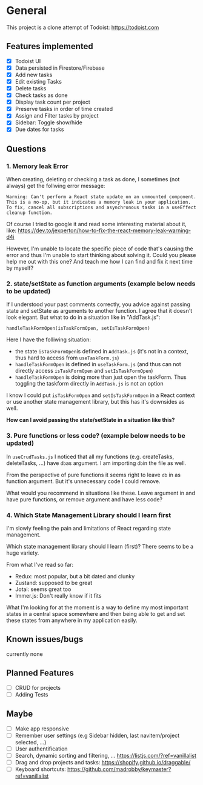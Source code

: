 # General

This project is a clone attempt of Todoist: https://todoist.com

## Features implemented

- [x] Todoist UI
- [x] Data persisted in Firestore/Firebase
- [x] Add new tasks
- [x] Edit existing Tasks
- [x] Delete tasks
- [x] Check tasks as done
- [x] Display task count per project
- [x] Preserve tasks in order of time created
- [x] Assign and Filter tasks by project
- [x] Sidebar: Toggle show/hide
- [x] Due dates for tasks

## Questions

### 1. Memory leak Error

When creating, deleting or checking a task as done, I sometimes (not always) get the follwing error message:

`Warning: Can't perform a React state update on an unmounted component. This is a no-op, but it indicates a memory leak in your application. To fix, cancel all subscriptions and asynchronous tasks in a useEffect cleanup function.`

Of course I tried to google it and read some interesting material about it, like: https://dev.to/jexperton/how-to-fix-the-react-memory-leak-warning-d4i

However, I'm unable to locate the specific piece of code that's causing the error and thus I'm unable to start thinking about solving it. Could you please help me out with this one? And teach me how I can find and fix it next time by myself?

### 2. state/setState as function arguments (example below needs to be updated)

If I understood your past comments correctly, you advice against passing state and setState as arguments to another function. I agree that it doesn't look elegant. But what to do in a situation like in "AddTask.js":

`handleTaskFormOpen(isTaskFormOpen, setIsTaskFormOpen)`

Here I have the folliwing situation:

- the state `isTaskFormOpen`is defined in `AddTask.js` (it's not in a context, thus hard to access from `useTaskForm.js`)
- `handleTaskFormOpen` is defined in `useTaskForm.js` (and thus can not directly access `isTaskFormOpen` and `setIsTaskFormOpen`)
- `handleTaskFormOpen` is doing more than just open the taskForm. Thus toggling the taskform directly in `AddTask.js` is not an option

I know I could put `isTaskFormOpen` and `setIsTaskFormOpen` in a React context or use another state management library, but this has it's downsides as well.

**How can I avoid passing the state/setState in a situation like this?**

### 3. Pure functions or less code? (example below needs to be updated)

In `useCrudTasks.js` I noticed that all my functions (e.g. createTasks, deleteTasks, ...) have `db`as argument. I am importing `db`in the file as well.

From the perspective of pure functions it seems right to leave `db` in as function argument. But it's unnecessary code I could remove.

What would you recommend in situations like these. Leave argument in and have pure functions, or remove argument and have less code?

### 4. Which State Management Library should I learn first

I'm slowly feeling the pain and limitations of React regarding state management.

Which state management library should I learn (first)? There seems to be a huge variety.

From what I've read so far:

- Redux: most popular, but a bit dated and clunky
- Zustand: supposed to be great
- Jotai: seems great too
- Immer.js: Don't really know if it fits

What I'm looking for at the moment is a way to define my most important states in a central space somewhere and then being able to get and set these states from anywhere in my application easily.

## Known issues/bugs

currently none

## Planned Features

- [ ] CRUD for projects
- [ ] Adding Tests

## Maybe

- [ ] Make app responsive
- [ ] Remember user settings (e.g Sidebar hidden, last navitem/project selected, ...)
- [ ] User authentification
- [ ] Search, dynamic sorting and filtering, ... https://listjs.com/?ref=vanillalist
- [ ] Drag and drop projects and tasks: https://shopify.github.io/draggable/
- [ ] Keyboard shortcuts: https://github.com/madrobby/keymaster?ref=vanillalist
